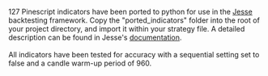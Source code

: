 127 Pinescript indicators have been ported to python for use in the [Jesse](https://github.com/jesse-ai/jesse) backtesting framework.
Copy the "ported_indicators" folder into the root of your project directory, and import it within your strategy file. A detailed description
can be found in Jesse's [documentation](https://docs.jesse.trade/docs/indicators/custom-indicators.html#tutorial-for-a-custom-indicator). 
<br>
<br> 
All indicators have been tested for accuracy with a sequential setting set to false and a candle warm-up period of 960. 